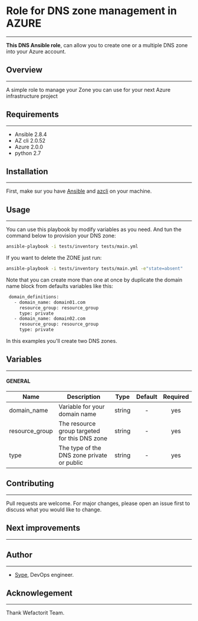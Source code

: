 # Role for DNS zone management in AZURE
----------------------------------

**This DNS Ansible role**, can allow you to create one or a multiple DNS zone into your Azure account.

## Overview
----------------------------------
A simple role to manage your Zone you can use for your next Azure infrastructure project


## Requirements
----------------------------------
- Ansible 2.8.4
- AZ cli 2.0.52
- Azure 2.0.0
- python 2.7


## Installation
---------------------------------

First, make sur you have [Ansible](https://www.ansible.com/)  and [azcli](https://docs.microsoft.com/en-us/cli/azure/install-azure-cli?view=azure-cli-latest) on your machine.


## Usage
---------------------------------


You can use this playbook by modify variables as you need. And tun the command below to provision your DNS zone:
```bash
ansible-playbook -i tests/inventory tests/main.yml
```

If you want to delete the ZONE just run:

```bash
ansible-playbook -i tests/inventory tests/main.yml -e"state=absent"
```
 Note that you can create more than one at once by duplicate the domain name block from defaults variables like this:
```bash
 domain_definitions:
   - domain_name: domain01.com
     resource_group: resource_group
     type: private
   - domain_name: domain02.com
     resource_group: resource_group
     type: private
```

In this examples you'll create two DNS zones.


## Variables
-----------------------------------------------

#### GENERAL

| Name | Description | Type | Default | Required |
|------|-------------|:----:|:-----:|:-----:|
| domain_name | Variable for your domain name | string | - | yes |
| resource_group | The resource group targeted for this DNS zone | string | - | yes |
| type | The type of the DNS zone private or public| string | - | yes |







## Contributing
---------------------------------
Pull requests are welcome. For major changes, please open an issue first to discuss what you would like to change.



## Next improvements
----------------------------------

## Author
----------------------------------
- [Sype](https://github.com/sype), DevOps engineer.

## Acknowlegement
----------------------------------
Thank Wefactorit Team.
